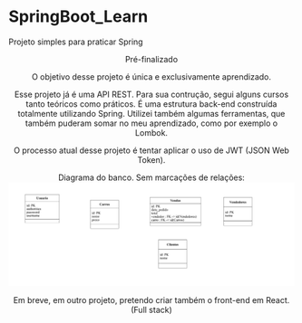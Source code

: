 # SpringBoot_Learn
Projeto simples para praticar Spring

<div align="center">
Pré-finalizado

O objetivo desse projeto é única e exclusivamente aprendizado.

Esse projeto já é uma API REST. Para sua contrução, segui alguns cursos tanto teóricos como práticos.
É uma estrutura back-end construída totalmente utilizando Spring. Utilizei também algumas ferramentas, que também
puderam somar no meu aprendizado, como por exemplo o Lombok.
  
  O processo atual desse projeto é tentar aplicar o uso de JWT (JSON Web Token).

Diagrama do banco. Sem marcações de relações:
![plot](databaseDiagram.png)

Em breve, em outro projeto, pretendo criar também o front-end em React. (Full stack)
</div>
